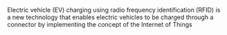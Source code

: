 Electric vehicle (EV) charging using radio frequency identification
(RFID) is a new technology that enables electric vehicles to be charged through a connector by implementing the concept of the Internet of Things
